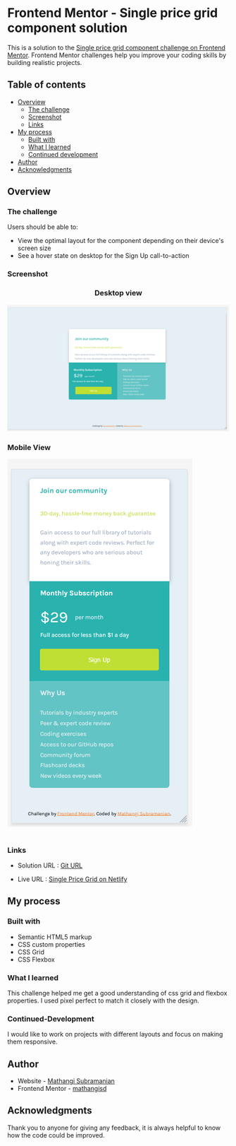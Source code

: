 # Frontend Mentor - Single price grid component solution

This is a solution to the [Single price grid component challenge on Frontend Mentor](https://www.frontendmentor.io/challenges/single-price-grid-component-5ce41129d0ff452fec5abbbc). Frontend Mentor challenges help you improve your coding skills by building realistic projects. 


## Table of contents

- [Overview](#overview)
  - [The challenge](#the-challenge)
  - [Screenshot](#screenshot)
  - [Links](#links)
- [My process](#my-process)
  - [Built with](#built-with)
  - [What I learned](#what-i-learned)
  - [Continued development](#continued-development)
- [Author](#author)
- [Acknowledgments](#acknowledgments)

## Overview
### The challenge

Users should be able to:

- View the optimal layout for the component depending on their device's screen size
- See a hover state on desktop for the Sign Up call-to-action

### Screenshot


### <p style="text-align: center;">Desktop view</p> 

![](./screenshot_singlepricegrid_desktop.png)


### <p style="text-align: left;">Mobile View</p> 

![](./screenshot_singlepricegrid_mobile.png)

# 
### Links

- Solution URL : [Git URL](https://github.com/mathangisd/single-price-grid-component.git)

- Live URL : [Single Price Grid on Netlify](https://single-price-grid-msd.netlify.app/)


## My process
### Built with

- Semantic HTML5 markup
- CSS custom properties
- CSS Grid
- CSS Flexbox

### What I learned

This challenge helped me get a good understanding of css grid and flexbox properties. I used pixel perfect to match it closely with the design.

### Continued-Development
I would like to work on projects with different layouts and focus on making them responsive.

## Author
- Website - [Mathangi Subramanian](https://github.com/mathangisd)
- Frontend Mentor - [mathangisd](https://www.frontendmentor.io/profile/mathangisd)

## Acknowledgments
Thank you to anyone for giving any feedback, it is always helpful to know how the code could be improved.
